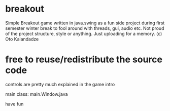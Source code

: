 # breakout
Simple Breakout game written in java.swing as a fun side project during first semester winter break to fool around with threads, gui, audio etc. 
Not proud of the project structure, style or anything. Just uploading for a memory.
(c) Oto Kalandadze

# free to reuse/redistribute the source code

controls are pretty much explained in the game intro

main class: main.Window.java

have fun
